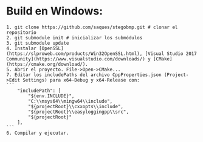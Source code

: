# Build en Windows:
	1. git clone https://github.com/saques/stegobmp.git # clonar el repositorio
	2. git submodule init # inicializar los submódulos
	3. git submodule update
	4. Instalar [OpenSSL](https://slproweb.com/products/Win32OpenSSL.html), [Visual Studio 2017 Community](https://www.visualstudio.com/downloads/) y [CMake](https://cmake.org/download/).
	5. Abrir el proyecto. File->Open->CMake...
	7. Editar los includePaths del archivo CppProperties.json (Project->Edit Settings) para x64-Debug y x64-Release con:
	```
		"includePath": [
			"${env.INCLUDE}",
			"C:\\msys64\\mingw64\\include",
			"${projectRoot}\\cxxopts\\include",
			"${projectRoot}\\easyloggingpp\\src",
			"${projectRoot}"
		],
	```
	6. Compilar y ejecutar.
